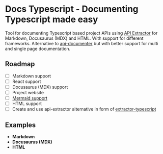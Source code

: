 # Docs Typescript - Documenting Typescript made easy

Tool for documenting Typescript based project APIs using [API Extractor](https://api-extractor.com/pages/overview/intro/) for Markdown, Docusaurus (MDX) and HTML.
With support for different frameworks. Alternative to [api-documenter](https://www.npmjs.com/package/@microsoft/api-documenter) but with better support for multi and single page documentation.

## Roadmap

- [ ] Markdown support
- [ ] React support
- [ ] Docusaurus (MDX) support
- [ ] Project website
- [ ] [Mermaid support](https://mermaid.js.org)
- [ ] HTML support
- [ ] Create and use api-extractor alternative in form of [extractor-typescript](https://github.com/michalfedyna/extractor-typescript)

## Examples

- **Markdown**
- **Docusaurus (MDX)**
- **HTML**

